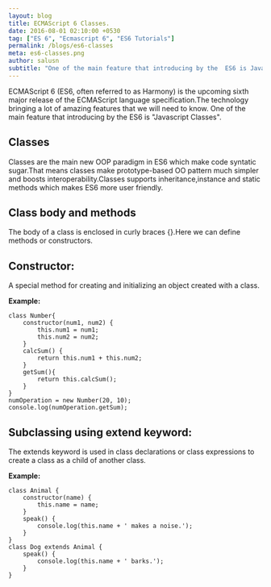 ```yaml
---
layout: blog
title: ECMAScript 6 Classes.
date: 2016-08-01 02:10:00 +0530
tag: ["ES 6", "Ecmascript 6", "ES6 Tutorials"]
permalink: /blogs/es6-classes
meta: es6-classes.png
author: salusn
subtitle: "One of the main feature that introducing by the  ES6 is Javascript Classes"
---
```


ECMAScript 6 (ES6, often referred to as Harmony) is the upcoming sixth major release of the ECMAScript language specification.The technology bringing a lot of amazing features that we will need to know. One of the main feature that introducing by the  ES6 is "Javascript Classes".

## Classes   
Classes are the main  new OOP paradigm in ES6 which make code syntatic sugar.That means classes make prototype-based OO pattern much simpler and boosts interoperability.Classes supports inheritance,instance and static methods which makes ES6 more user friendly.

## Class body and methods   
The body of a class is enclosed in curly braces {}.Here we can define methods or constructors.

## Constructor:
A special method for creating and initializing an object created with a class.

**Example:**   

```
class Number{
    constructor(num1, num2) {
        this.num1 = num1;
        this.num2 = num2;
    }
    calcSum() {
        return this.num1 + this.num2;  
    }
    getSum(){
        return this.calcSum();
    }
}
numOperation = new Number(20, 10);
console.log(numOperation.getSum);
```

## Subclassing using extend keyword:
The extends keyword is used in class declarations or class expressions to create a class as a child of another class.

**Example:**   

```
class Animal {
    constructor(name) {
        this.name = name;
    }
    speak() {
        console.log(this.name + ' makes a noise.');
    }
}
class Dog extends Animal {
    speak() {
        console.log(this.name + ' barks.');
    }
}
```
